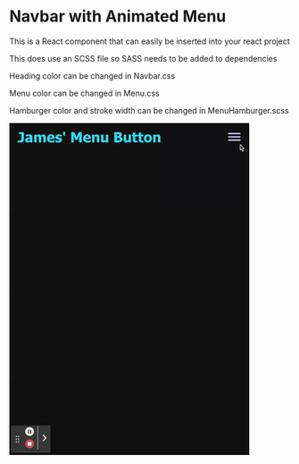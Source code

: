 # Navbar with Animated Menu

This is a React component that can easily be inserted into your react project

This does use an SCSS file so SASS needs to be added to dependencies

Heading color can be changed in Navbar.css

Menu color can be changed in Menu.css

Hamburger color and stroke width can be changed in MenuHamburger.scss

![](AnimatedMenu.gif)
